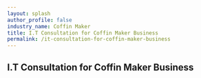 ```yaml
---
layout: splash 
author_profile: false 
industry_name: Coffin Maker
title: I.T Consultation for Coffin Maker Business
permalink: /it-consultation-for-coffin-maker-business
---
```


## I.T Consultation for Coffin Maker Business